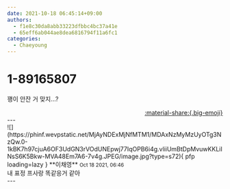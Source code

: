 ```yaml
---
date: 2021-10-18 06:45:14+09:00
authors:
  - f1e8c30da8abb33223dfbbc4bc37a41e
  - 65eff6ab044ae8dea6816794f11a6fc1
categories:
  - Chaeyoung
---
```


# 1-89165807

<div class="post-container" markdown="1">
<div class="content-container md-sidebar__scrollwrap" markdown="1">

꽹이 안잔 거 맞지...?

</div>
</div>

<div style="text-align: right;" markdown="1">
<a href="https://weverse.io/fromis9/fanpost/1-89165807" style="text-align: right;">:material-share:{.big-emoji}</a>
</div>
---

<div class="comments-container md-sidebar__scrollwrap" markdown="1">
<div class="comment" markdown="1">
<div class='id-container' markdown="1">
![](https://phinf.wevpstatic.net/MjAyNDExMjNfMTM1/MDAxNzMyMzUyOTg3NzQw.0-1kBK7h97cjuA6OF3UdGN3rVOdUNEpwj77IqOPB6i4g.vliiUmBtDpMvuwKKLiINsS6K5Bkw-MVA48Em7A6-7v4g.JPEG/image.jpg?type=s72){ pfp loading=lazy }
**<span class="artist">이채영</span>** <small>Oct 18 2021, 06:46</small><br>
</div>
<div class='comment-body' markdown="1">
내 표정 프사랑 똑같응거 같아
</div>
</div>
</div>
---
